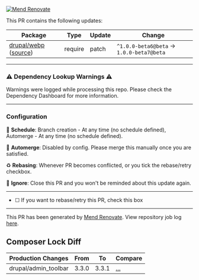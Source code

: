 [![Mend Renovate](https://app.renovatebot.com/images/banner.svg)](https://renovatebot.com)

This PR contains the following updates:

| Package | Type | Update | Change |
|---|---|---|---|
| [drupal/webp](https://www.drupal.org/project/webp) ([source](https://git.drupalcode.org/project/webp.git)) | require | patch | `^1.0.0-beta6@beta` -> `1.0.0-beta7@beta` |

---

### ⚠ Dependency Lookup Warnings ⚠

Warnings were logged while processing this repo. Please check the Dependency Dashboard for more information.

---

### Configuration

📅 **Schedule**: Branch creation - At any time (no schedule defined), Automerge - At any time (no schedule defined).

🚦 **Automerge**: Disabled by config. Please merge this manually once you are satisfied.

♻ **Rebasing**: Whenever PR becomes conflicted, or you tick the rebase/retry checkbox.

🔕 **Ignore**: Close this PR and you won't be reminded about this update again.

---

- [ ] <!-- rebase-check -->If you want to rebase/retry this PR, check this box

---

This PR has been generated by [Mend Renovate](https://www.mend.io/free-developer-tools/renovate/). View repository job log [here](https://app.renovatebot.com/dashboard#github/Lullabot/lullabot.com-d8).
<!--renovate-debug:eyJjcmVhdGVkSW5WZXIiOiIzNS40MC4wIiwidXBkYXRlZEluVmVyIjoiMzUuNjYuMSIsInRhcmdldEJyYW5jaCI6Im1haW4ifQ==-->
<!--Composer Lock Diff-->
## Composer Lock Diff
| Production Changes   | From  | To    | Compare                                                                       |
|----------------------|-------|-------|-------------------------------------------------------------------------------|
| drupal/admin_toolbar | 3.3.0 | 3.3.1 | [...](https://git.drupalcode.org/project/admin_toolbar/compare/3.3.0...3.3.1) |
<!--/Composer Lock Diff-->
